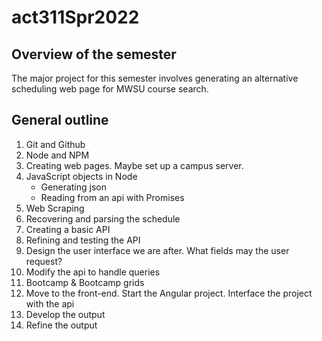 # act311Spr2022

## Overview of the semester

The major project for this semester involves generating an alternative scheduling web page for MWSU course search.
## General outline

1. Git and Github
2. Node and NPM  
3. Creating web pages.  Maybe set up a campus server.
4. JavaScript objects in Node
   * Generating json
   * Reading from an api with Promises
5. Web Scraping
6. Recovering and parsing the schedule
7. Creating a basic API
8. Refining and testing the API
9. Design the user interface we are after.  What fields may the user request?
10. Modify the api to handle queries
11. Bootcamp & Bootcamp grids
12. Move to the front-end.  Start the Angular project. Interface the project with the api
13. Develop the output
14. Refine the output
